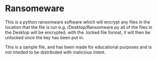 # Ransomeware
This is a python ransomware software which will encrypt any files in the location that the file is run
e.g. /Desktop/Ransomware.py all of the files in the Desktop will be encrypted, with the .locked file format, it will then be unlocked once the key has been put in.

This is a sample file, and has been made for educational purposes and is not inteded to be distributed with malicious intent.
